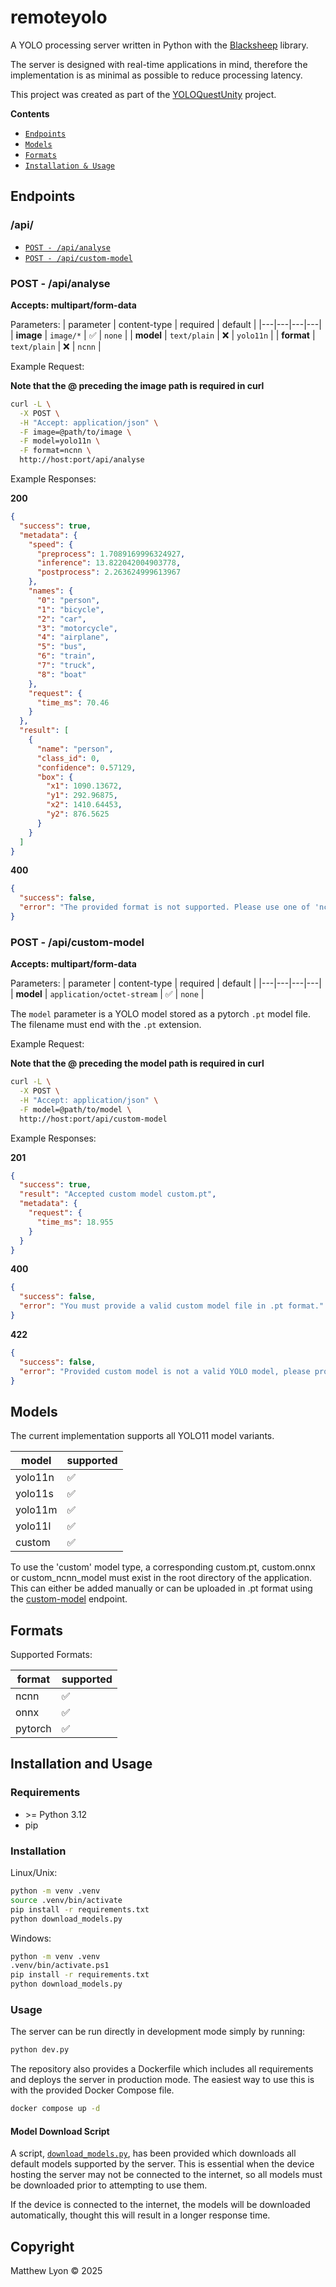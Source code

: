 # remoteyolo
A YOLO processing server written in Python with the [Blacksheep](https://github.com/Neoteroi/BlackSheep) library.

The server is designed with real-time applications in mind, therefore the implementation is as minimal as possible to reduce processing latency.

This project was created as part of the [YOLOQuestUnity](https://github.com/matthewlyon23/yoloquestunity) project.

**Contents**

- [`Endpoints`](#endpoints)
- [`Models`](#models)
- [`Formats`](#formats)
- [`Installation & Usage`](#installation-and-usage)

## Endpoints

### /api/

- [`POST - /api/analyse`](#post---apianalyse)
- [`POST - /api/custom-model`](#post---apicustom-model)

### POST - /api/analyse

**Accepts: multipart/form-data**

Parameters:
| parameter | content-type | required | default |
|---|---|---|---|
| **image** | `image/*` | ✅ | `none` |
| **model** | `text/plain` | ❌ | `yolo11n` |
| **format** | `text/plain` | ❌ | `ncnn` |

Example Request:

**Note that the @ preceding the image path is required in curl**

```bash
curl -L \
  -X POST \
  -H "Accept: application/json" \
  -F image=@path/to/image \
  -F model=yolo11n \
  -F format=ncnn \
  http://host:port/api/analyse
```

Example Responses:

**200**

```json
{
  "success": true,
  "metadata": {
    "speed": {
      "preprocess": 1.7089169996324927,
      "inference": 13.822042004903778,
      "postprocess": 2.263624999613967
    },
    "names": {
      "0": "person",
      "1": "bicycle",
      "2": "car",
      "3": "motorcycle",
      "4": "airplane",
      "5": "bus",
      "6": "train",
      "7": "truck",
      "8": "boat"
    },
    "request": {
      "time_ms": 70.46
    }
  },
  "result": [
    {
      "name": "person",
      "class_id": 0,
      "confidence": 0.57129,
      "box": {
        "x1": 1090.13672,
        "y1": 292.96875,
        "x2": 1410.64453,
        "y2": 876.5625
      }
    }
  ]
}

```

**400**

```json
{
  "success": false,
  "error": "The provided format is not supported. Please use one of 'ncnn', 'onnx', 'pytorch'"
}
```

### POST - /api/custom-model

**Accepts: multipart/form-data**

Parameters:
| parameter | content-type | required | default |
|---|---|---|---|
| **model** | `application/octet-stream` | ✅ | `none` |

The `model` parameter is a YOLO model stored as a pytorch `.pt` model file. The filename must end with the `.pt` extension.

Example Request:

**Note that the @ preceding the model path is required in curl**

```bash
curl -L \
  -X POST \
  -H "Accept: application/json" \
  -F model=@path/to/model \
  http://host:port/api/custom-model
```

Example Responses:

**201**

```json
{
  "success": true,
  "result": "Accepted custom model custom.pt",
  "metadata": {
    "request": {
      "time_ms": 18.955
    }
  }
}
```

**400**

```json
{
  "success": false,
  "error": "You must provide a valid custom model file in .pt format."
}
```

**422**

```json
{
  "success": false,
  "error": "Provided custom model is not a valid YOLO model, please provide a valid YOLO model."
}
```

## Models

The current implementation supports all YOLO11 model variants.

| model | supported |
| ----- | --------- |
| yolo11n | ✅ |
| yolo11s | ✅ |
| yolo11m | ✅ |
| yolo11l | ✅ |
| custom  | ✅ |

To use the 'custom' model type, a corresponding custom.pt, custom.onnx or custom_ncnn_model must exist in the root directory of the application. This can either be added manually or can be uploaded in .pt format using the [custom-model](#post---apicustom-model) endpoint.

## Formats

Supported Formats:

| format | supported |
| ------ | --------- |
| ncnn   | ✅        |
| onnx   | ✅        |
| pytorch| ✅        |

## Installation and Usage

### Requirements

- \>= Python 3.12
- pip

### Installation

Linux/Unix:

```sh
python -m venv .venv
source .venv/bin/activate
pip install -r requirements.txt
python download_models.py
```

Windows:

```sh
python -m venv .venv
.venv/bin/activate.ps1
pip install -r requirements.txt
python download_models.py
```

### Usage

The server can be run directly in development mode simply by running:

```sh
python dev.py
```

The repository also provides a Dockerfile which includes all requirements and deploys the server in production mode. The easiest way to use this is with the provided Docker Compose file.

```sh
docker compose up -d
```

#### Model Download Script

A script, [`download_models.py`](/download_models.py), has been provided which downloads all default models supported by the server. This is essential when the device hosting the server may not be connected to the internet, so all models must be downloaded prior to attempting to use them. 

If the device is connected to the internet, the models will be downloaded automatically, thought this will result in a longer response time.

## Copyright

Matthew Lyon © 2025


